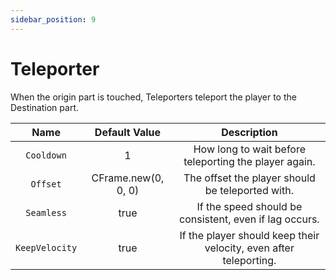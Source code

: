 ```yaml
---
sidebar_position: 9
---
```


# Teleporter

When the origin part is touched, Teleporters teleport the player to the Destination part.

| Name | Default Value | Description
|:-----:|:-----:|:-----:
| `Cooldown` | 1 | How long to wait before teleporting the player again.
| `Offset` | CFrame.new(0, 0, 0) | The offset the player should be teleported with.
| `Seamless` | true | If the speed should be consistent, even if lag occurs.
| `KeepVelocity` | true | If the player should keep their velocity, even after teleporting.
